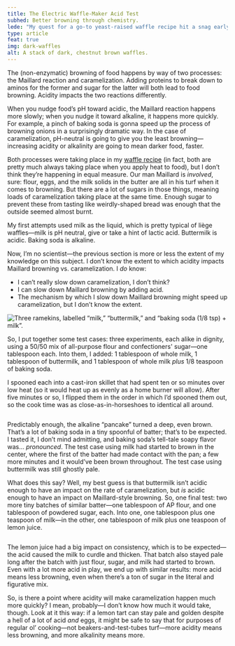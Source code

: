 ```yaml
---
title: The Electric Waffle-Maker Acid Test
subhed: Better browning through chemistry.
lede: "My quest for a go-to yeast-raised waffle recipe hit a snag early on: too little sugar made them “biscuit-y,” but just enough meant they got too dark on the outside before the inside was fully set. A better waffle maker would probably help, but: so too can science."
type: article
feat: true
img: dark-waffles
alt: A stack of dark, chestnut brown waffles.
---
```


The (non-enzymatic) browning of food happens by way of two processes: the Maillard reaction and caramelization. Adding proteins to break down to aminos for the former and sugar for the latter will both lead to food browning. Acidity impacts the two reactions differently.

When you nudge food’s pH toward acidic, the Maillard reaction happens more slowly; when you nudge it toward alkaline, it happens more quickly. For example, a pinch of baking soda is gonna speed up the process of browning onions in a surprisingly dramatic way. In the case of caramelization, pH-neutral is going to give you the least browning—increasing acidity or alkalinity are going to mean darker food, faster.

Both processes were taking place in my [waffle recipe](/recipes/leige-waffles/) (in fact, both are pretty much always taking place when you apply heat to food), but I don’t think they’re happening in equal measure. Our man Maillard is _involved_, sure: flour, eggs, and the milk solids in the butter are all in his turf when it comes to browning. But there are a lot of sugars in those things, meaning loads of caramelization taking place at the same time. Enough sugar to prevent these from tasting like weirdly-shaped bread was enough that the outside seemed almost burnt.

My first attempts used milk as the liquid, which is pretty typical of liège waffles—milk is pH neutral, give or take a hint of lactic acid. Buttermilk is acidic. Baking soda is alkaline. 

Now, I’m no scientist—the previous section is more or less the extent of my knowledge on this subject. I don’t know the extent to which acidity impacts Maillard browning vs. caramelization. I _do_ know:

* I can’t really slow down caramelization, I don’t think?
* I can slow down Maillard browning by adding acid.
* The mechanism by which I slow down Maillard browning might speed up caramelization, but I don’t know the extent.

<img src="/img/acid-test-3.jpg" alt="Three ramekins, labelled “milk,” “buttermilk,” and “baking soda (1/8 tsp) + milk”." sizes="(min-width: 1260px) 319px, (min-width: 1020px) calc(12.73vw + 161px), (min-width: 800px) calc(4.5vw + 240px), (min-width: 560px) calc(32.27vw + 24px), 93.33vw" srcset="/img/acid-test-1.jpg 320w,/img/acid-test-2.jpg 450w,/img/acid-test-3.jpg 640w,/img/acid-test-4.jpg 820w,/img/acid-test-5.jpg 1024w">

So, I put together some test cases: three experiments, each alike in dignity, using a 50/50 mix of all-purpose flour and confectioners' sugar—one tablespoon each. Into them, I added: 1 tablespoon of whole milk, 1 tablespoon of buttermilk, and 1 tablespoon of whole milk _plus_ 1/8 teaspoon of baking soda.

I spooned each into a cast-iron skillet that had spent ten or so minutes over low heat (so it would heat up as evenly as a home burner will allow). After five minutes or so, I flipped them in the order in which I’d spooned them out, so the cook time was as close-as-in-horseshoes to identical all around.

<img alt="" sizes="(min-width: 1260px) 319px, (min-width: 1020px) calc(12.73vw + 161px), (min-width: 800px) calc(4.5vw + 240px), (min-width: 560px) calc(32.27vw + 24px), 93.33vw" srcset="/img/acid-test-result-1.jpg 320w,/img/acid-test-result-2.jpg 450w,/img/acid-test-result-3.jpg 640w,/img/acid-test-result-4.jpg 820w,/img/acid-test-result-5.jpg 1024w" src="/img/acid-test-result-3.jpg">

Predictably enough, the alkaline “pancake” turned a deep, even brown. That’s a lot of baking soda in a tiny spoonful of batter; that’s to be expected. I tasted it, I don’t mind admitting, and baking soda’s tell-tale soapy flavor was… _pronounced_. The test case using milk had started to brown in the center, where the first of the batter had made contact with the pan; a few more minutes and it would’ve been brown throughout. The test case using buttermilk was still ghostly pale.

What does this say? Well, my best guess is that buttermilk isn’t acidic enough to have an impact on the rate of caramelization, but _is_ acidic enough to have an impact on Maillard-style browning. So, one final test: two more tiny batches of similar batter—one tablespoon of AP flour, and one tablespoon of powdered sugar, each. Into one, one tablespoon plus one teaspoon of milk—in the other, one tablespoon of milk plus one teaspoon of lemon juice.

<img alt="" sizes="(min-width: 1260px) 319px, (min-width: 1020px) calc(12.73vw + 161px), (min-width: 800px) calc(4.5vw + 240px), (min-width: 560px) calc(32.27vw + 24px), 93.33vw" srcset="/img/acid-second-test-1.jpg 320w,/img/acid-second-test-2.jpg 450w,/img/acid-second-test-3.jpg 640w,/img/acid-second-test-4.jpg 820w,/img/acid-second-test-5.jpg 1024w" src="/img/acid-second-test-3.jpg">

The lemon juice had a big impact on consistency, which is to be expected—the acid caused the milk to curdle and thicken. That batch also stayed pale long after the batch with just flour, sugar, and milk had started to brown. Even with a lot more acid in play, we end up with similar results: more acid means less browning, even when there’s a ton of sugar in the literal and figurative mix.

So, is there a point where acidity will make caramelization happen much more quickly? I mean, probably—I don’t know how much it would take, though. Look at it this way: if a lemon tart can stay pale and golden despite a hell of a lot of acid _and_ eggs, it might be safe to say that for purposes of regular ol’ cooking—not beakers-and-test-tubes turf—more acidity means less browning, and more alkalinity means more.

